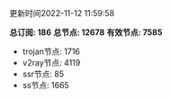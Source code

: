 更新时间2022-11-12 11:59:58

**总订阅: 186**
**总节点: 12678**
**有效节点: 7585**
- trojan节点: 1716
- v2ray节点: 4119
- ssr节点: 85
- ss节点: 1665
